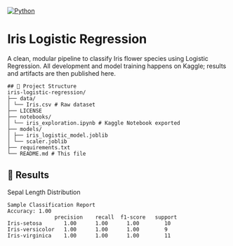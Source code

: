 [![Python](https://img.shields.io/badge/python-3.10-blue)](https://www.python.org/)


# Iris Logistic Regression

A clean, modular pipeline to classify Iris flower species using Logistic Regression. All development and model training happens on Kaggle; results and artifacts are then published here.

```
## 📂 Project Structure
iris-logistic-regression/
├── data/
│ └── Iris.csv # Raw dataset
├── LICENSE
├── notebooks/
│ └── iris_exploration.ipynb # Kaggle Notebook exported
├── models/
│ ├── iris_logistic_model.joblib
│ └── scaler.joblib
├── requirements.txt
└── README.md # This file
```

## 🎨 Results
Sepal Length Distribution
```
Sample Classification Report
Accuracy: 1.00
               precision    recall  f1-score   support
Iris-setosa       1.00      1.00      1.00        10
Iris-versicolor   1.00      1.00      1.00        9
Iris-virginica    1.00      1.00      1.00        11
```
